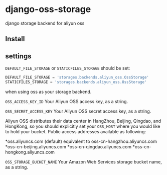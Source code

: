 django-oss-storage
==================

django storage backend for aliyun oss

Install
-------

settings
--------
`DEFAULT_FILE_STORAGE` or `STATICFILES_STORAGE` should be set:
```Python
DEFAULT_FILE_STORAGE = 'storages.backends.aliyun_oss.OssStorage'
STATICFILES_STORAGE = 'storages.backends.aliyun_oss.OssStorage'
```
when using oss as your storage backend.

``OSS_ACCESS_KEY_ID``
Your Aliyun OSS access key, as a string.

``OSS_SECRET_ACCESS_KEY``
Your Aliyun OSS secret access key, as a string.

Aliyun OSS distributes their data center in HangZhou, Beijing, Qingdao, and HongKong, so you should explicitly set your  ``OSS_HOST`` where you would like to hold your bucket. Public access addresses available as following:

  *oss.aliyuncs.com (default) equivalent to oss-cn-hangzhou.aliyuncs.com
  *oss-cn-beijing.aliyuncs.com
  *oss-cn-qingdao.aliyuncs.com
  *oss-cn-hongkong.aliyuncs.com

``OSS_STORAGE_BUCKET_NAME``
Your Amazon Web Services storage bucket name, as a string.


